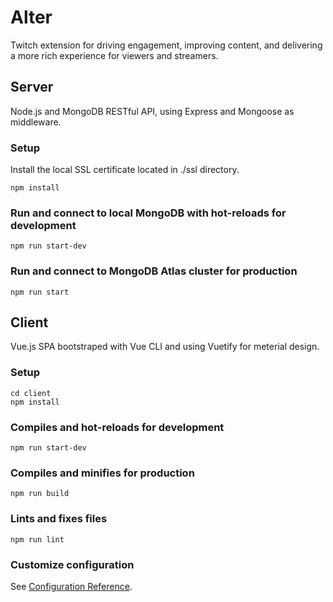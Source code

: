 # Alter
Twitch extension for driving engagement, improving content, and delivering a more rich experience for viewers and streamers.

## Server
Node.js and MongoDB RESTful API, using Express and Mongoose as middleware.

### Setup
Install the local SSL certificate located in ./ssl directory.
```
npm install
```

### Run and connect to local MongoDB with hot-reloads for development
```
npm run start-dev
```

### Run and connect to MongoDB Atlas cluster for production
```
npm run start
```

## Client
Vue.js SPA bootstraped with Vue CLI and using Vuetify for meterial design.

### Setup
```
cd client
npm install
```

### Compiles and hot-reloads for development
```
npm run start-dev
```

### Compiles and minifies for production
```
npm run build
```

### Lints and fixes files
```
npm run lint
```

### Customize configuration
See [Configuration Reference](https://cli.vuejs.org/config/).

